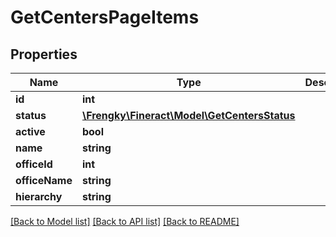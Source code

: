 # GetCentersPageItems

## Properties
Name | Type | Description | Notes
------------ | ------------- | ------------- | -------------
**id** | **int** |  | [optional] 
**status** | [**\Frengky\Fineract\Model\GetCentersStatus**](GetCentersStatus.md) |  | [optional] 
**active** | **bool** |  | [optional] 
**name** | **string** |  | [optional] 
**officeId** | **int** |  | [optional] 
**officeName** | **string** |  | [optional] 
**hierarchy** | **string** |  | [optional] 

[[Back to Model list]](../../README.md#documentation-for-models) [[Back to API list]](../../README.md#documentation-for-api-endpoints) [[Back to README]](../../README.md)

